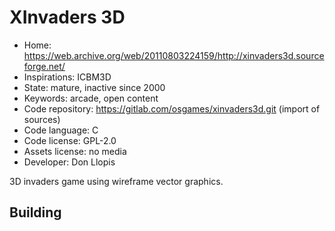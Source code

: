 # XInvaders 3D

- Home: https://web.archive.org/web/20110803224159/http://xinvaders3d.sourceforge.net/
- Inspirations: ICBM3D
- State: mature, inactive since 2000
- Keywords: arcade, open content
- Code repository: https://gitlab.com/osgames/xinvaders3d.git (import of sources)
- Code language: C
- Code license: GPL-2.0
- Assets license: no media
- Developer: Don Llopis

3D invaders game using wireframe vector graphics.

## Building
